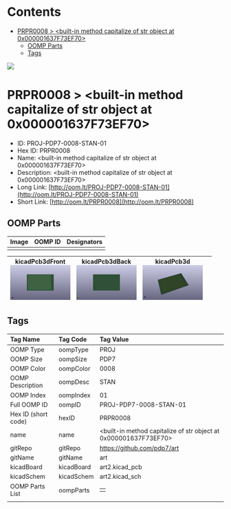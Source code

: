 



Contents
========

* [PRPR0008 > <built-in method capitalize of str object at 0x000001637F73EF70>](#prpr0008--built-in-method-capitalize-of-str-object-at-0x000001637f73ef70)
	* [OOMP Parts](#oomp-parts)
	* [Tags](#tags)
  
![][im]
# PRPR0008 > <built-in method capitalize of str object at 0x000001637F73EF70>

- ID: PROJ-PDP7-0008-STAN-01
- Hex ID: PRPR0008
- Name: <built-in method capitalize of str object at 0x000001637F73EF70>
- Description: <built-in method capitalize of str object at 0x000001637F73EF70>
- Long Link: [http://oom.lt/PROJ-PDP7-0008-STAN-01](http://oom.lt/PROJ-PDP7-0008-STAN-01)
- Short Link: [http://oom.lt/PRPR0008](http://oom.lt/PRPR0008)

## OOMP Parts
  

|Image|OOMP ID|Designators|
| :--- | :--- | :--- |
||||
  

|kicadPcb3dFront<br>[![](https://raw.githubusercontent.com/oomlout/oomlout_OOMP_projects_V2/main/PROJ/PDP7/0008/STAN/01/kicadPcb3dFront_140.png)](https://github.com/oomlout/oomlout_OOMP_projects_V2/tree/main/PROJ/PDP7/0008/STAN/01/kicadPcb3dFront.png)|kicadPcb3dBack<br>[![](https://raw.githubusercontent.com/oomlout/oomlout_OOMP_projects_V2/main/PROJ/PDP7/0008/STAN/01/kicadPcb3dBack_140.png)](https://github.com/oomlout/oomlout_OOMP_projects_V2/tree/main/PROJ/PDP7/0008/STAN/01/kicadPcb3dBack.png)|kicadPcb3d<br>[![](https://raw.githubusercontent.com/oomlout/oomlout_OOMP_projects_V2/main/PROJ/PDP7/0008/STAN/01/kicadPcb3d_140.png)](https://github.com/oomlout/oomlout_OOMP_projects_V2/tree/main/PROJ/PDP7/0008/STAN/01/kicadPcb3d.png)||
| :---: | :---: | :---: | :---: |

## Tags
  

|Tag Name|Tag Code|Tag Value|
| :--- | :--- | :--- |
|OOMP Type|oompType|PROJ|
|OOMP Size|oompSize|PDP7|
|OOMP Color|oompColor|0008|
|OOMP Description|oompDesc|STAN|
|OOMP Index|oompIndex|01|
|Full OOMP ID|oompID|PROJ-PDP7-0008-STAN-01|
|Hex ID (short code)|hexID|PRPR0008|
|name|name|<built-in method capitalize of str object at 0x000001637F73EF70>|
|gitRepo|gitRepo|https://github.com/pdp7/art|
|gitName|gitName|art|
|kicadBoard|kicadBoard|art2.kicad_pcb|
|kicadSchem|kicadSchem|art2.kicad_sch|
|OOMP Parts List|oompParts|<table><tr><td></td></tr></table>|
||||



[im]: kicadPcb3d_450.png
